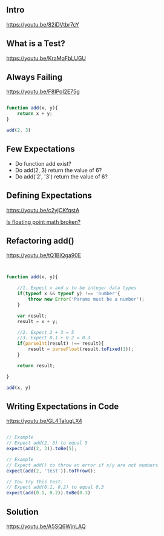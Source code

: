 ## Intro
https://youtu.be/82iDVtbr7cY

## What is a Test?
https://youtu.be/KraMqFbLUGU

## Always Failing
https://youtu.be/F8IPoI2E75g

```javascript

function add(x, y){
    return x + y;
}

add(2, 3)

```
## Few Expectations

* Do function add exist?
* Do add(2, 3) return the value of 6?
* Do add('2', '3') return the value of 6?

## Defining Expectations
https://youtu.be/c2yjCKfqstA

<a href="https://stackoverflow.com/questions/588004/is-floating-point-math-broken">Is floating point math broken?</a>

## Refactoring add()
https://youtu.be/tQ1BIQga90E


```javascript


function add(x, y){

    //1. Expect x and y to be integer data types
    if(typeof x && typeof y) !== 'number'{
        throw new Error('Params must be a number'); 
    }

    var result;
    result = x + y;

    //2. Expect 2 + 3 = 5
    //3. Expect 0.1 + 0.2 = 0.3
    if(parseInt(result) !== result){
        result = parseFloat(result.toFixed(1));
    }

    return result;

}

add(x, y)


```

## Writing Expectations in Code
https://youtu.be/GL4TaIugLX4

```javascript

// Example
// Expect add(2, 3) to equal 5
expect(add(2, 3)).toBe(5);

// Example
// Expect add() to throw an error if x/y are not numbers
expect(add(2, 'test')).toThrow();

// You try this test:
// Expect add(0.1, 0.2) to equal 0.3
expect(add(0.1, 0.2)).toBe(0.3)


```

## Solution
https://youtu.be/A5SQ6WjnLAQ


